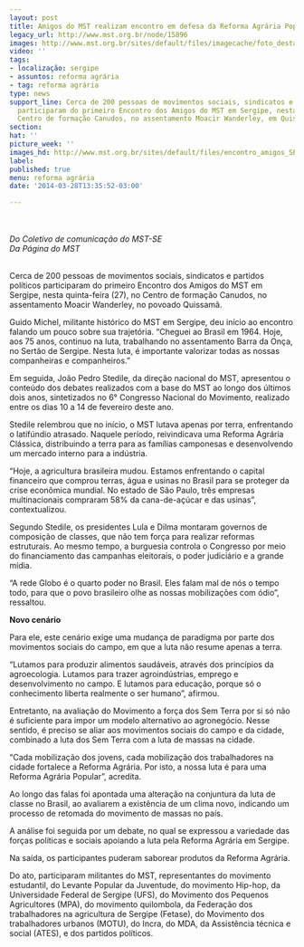 ```yaml
---
layout: post
title: Amigos do MST realizam encontro em defesa da Reforma Agrária Popular
legacy_url: http://www.mst.org.br/node/15896
images: http://www.mst.org.br/sites/default/files/imagecache/foto_destaque/encontro_amigos_SE.jpg
video: ''
tags:
- localização: sergipe
- assuntos: reforma agrária
- tag: reforma agrária
type: news
support_line: Cerca de 200 pessoas de movimentos sociais, sindicatos e partidos políticos
  participaram do primeiro Encontro dos Amigos do MST em Sergipe, nesta quinta, no
  Centro de formação Canudos, no assentamento Moacir Wanderley, em Quissamã.
section: 
hat: ''
picture_week: ''
images_hd: http://www.mst.org.br/sites/default/files/encontro_amigos_SE.jpg
label: 
published: true
menu: reforma agrária
date: '2014-03-28T13:35:52-03:00'

---
```

<p><em><img style="margin: 10px;" src="http://www.mst.org.br/sites/default/files/encontro_amigos_SE_1.jpg" alt=""><br></em></p><p><em>Do Coletivo de comunicação do MST-SE<br>Da Página do MST<br><br></em></p><p>Cerca de 200 pessoas de movimentos sociais, sindicatos e partidos políticos participaram do primeiro Encontro dos Amigos do MST em Sergipe, nesta quinta-feira (27), no Centro de formação Canudos, no assentamento Moacir Wanderley, no povoado Quissamã.</p><p>Guido Michel, militante histórico do MST em Sergipe, deu início ao encontro falando um pouco sobre sua trajetória. “Cheguei ao Brasil em 1964. Hoje, aos 75 anos, continuo na luta, trabalhando no assentamento Barra da Onça, no Sertão de Sergipe. Nesta luta, é importante valorizar todas as nossas companheiras e companheiros.”</p><p>Em seguida, João Pedro Stedile, da direção nacional do MST, apresentou o conteúdo dos debates realizados com a base do MST ao longo dos últimos dois anos, sintetizados no 6° Congresso Nacional do Movimento, realizado entre os dias 10 a 14 de fevereiro deste ano.</p><p>Stedile relembrou que no início, o MST lutava apenas por terra, enfrentando o latifúndio atrasado. Naquele período, reivindicava uma Reforma Agrária Clássica, distribuindo a terra para as famílias camponesas e desenvolvendo um mercado interno para a indústria.&nbsp;</p><p>“Hoje, a agricultura brasileira mudou. Estamos enfrentando o capital financeiro que comprou terras, água e usinas no Brasil para se proteger da crise econômica mundial. No estado de São Paulo, três empresas multinacionais compraram 58% da cana-de-açúcar e das usinas”, contextualizou.</p><p>Segundo Stedile, os presidentes Lula e Dilma montaram governos de composição de classes, que não tem força para realizar reformas estruturais. Ao mesmo tempo, a burguesia controla o Congresso por meio do financiamento das campanhas eleitorais, o poder judiciário e a grande mídia.&nbsp;</p><p>“A rede Globo é o quarto poder no Brasil. Eles falam mal de nós o tempo todo, para que o povo brasileiro olhe as nossas mobilizações com ódio”, ressaltou.</p><p><strong>Novo cenário</strong></p><p>Para ele, este cenário exige uma mudança de paradigma por parte dos movimentos sociais do campo, em que a luta não resume apenas a terra.</p><p>“Lutamos para produzir alimentos saudáveis, através dos princípios da agroecologia. Lutamos para trazer agroindústrias, emprego e desenvolvimento no campo. E lutamos para educação, porque só o conhecimento liberta realmente o ser humano”, afirmou.</p><p>Entretanto, na avaliação do Movimento a força dos Sem Terra por si só não é suficiente para impor um modelo alternativo ao agronegócio. Nesse sentido, é preciso se aliar aos movimentos sociais do campo e da cidade, combinado a luta dos Sem Terra com a luta de massas na cidade.&nbsp;</p><p>“Cada mobilização dos jovens, cada mobilização dos trabalhadores na cidade fortalece a Reforma Agrária. Por isto, a nossa luta é para uma Reforma Agrária Popular”, acredita.</p><p>Ao longo das falas foi apontada uma alteração na conjuntura da luta de classe no Brasil, ao avaliarem a existência de um clima novo, indicando um processo de retomada do movimento de massas no país.</p><p>A análise foi seguida por um debate, no qual se expressou a variedade das forças políticas e sociais apoiando a luta pela Reforma Agrária em Sergipe.&nbsp;</p><p>Na saída, os participantes puderam saborear produtos da Reforma Agrária.</p><p>Do ato, participaram militantes do MST, representantes do movimento estudantil, do Levante Popular da Juventude, do movimento Hip-hop, da Universidade Federal de Sergipe (UFS), do Movimento dos Pequenos Agricultores (MPA), do movimento quilombola, da Federação dos trabalhadores na agricultura de Sergipe (Fetase), do Movimento dos trabalhadores urbanos (MOTU), do Incra, do MDA, da Assistência técnica e social (ATES), e dos partidos políticos.</p><p>&nbsp;</p><p>&nbsp;</p><div>&nbsp;</div>
